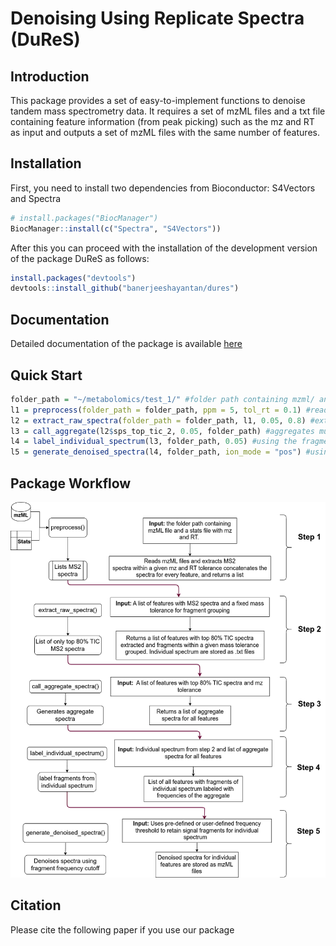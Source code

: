 # Denoising Using Replicate Spectra (DuReS)

## Introduction

This package provides a set of easy-to-implement functions to denoise tandem mass spectrometry data. It requires a set of mzML files and a txt file containing feature information (from peak picking) such as the mz and RT as input and outputs a set of mzML files with the same number of features. 

## Installation

First, you need to install two dependencies from Bioconductor: S4Vectors and Spectra
```r
# install.packages("BiocManager")
BiocManager::install(c("Spectra", "S4Vectors"))
```
After this you can proceed with the installation of the development version of the package DuReS as follows:

```r
install.packages("devtools")
devtools::install_github("banerjeeshayantan/dures")
```

## Documentation
Detailed documentation of the package is available [here](https://banerjeeshayantan.github.io/dures/)

## Quick Start
```r
folder_path = "~/metabolomics/test_1/" #folder path containing mzml/ and Stats.txt in required format
l1 = preprocess(folder_path = folder_path, ppm = 5, tol_rt = 0.1) #reads mzml files, prepares Stats file, extracts spectra and concatenates spectra
l2 = extract_raw_spectra(folder_path = folder_path, l1, 0.05, 0.8) #extract top x% (where x = 0.8) TIC spectra, groups fragments within a given tolerance (0.05 Da)
l3 = call_aggregate(l2$sps_top_tic_2, 0.05, folder_path) #aggregates multiple spectra for a given feature by grouping fragments within a given tolerance and also generates frequency of those fragments
l4 = label_individual_spectrum(l3, folder_path, 0.05) #using the fragment frequencies of the aggregate learnt from teh previous step, it labels the individual spectrum for a given feature
l5 = generate_denoised_spectra(l4, folder_path, ion_mode = "pos") #using a cutoff denoises individual spectrum for every feature and stores it as an mzML file in folder_path
```

## Package Workflow
![Workflow Diagram](images/dures_workflow.png)

## Citation
Please cite the following paper if you use our package


